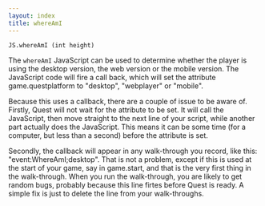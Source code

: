 ```yaml
---
layout: index
title: whereAmI
---
```


    JS.whereAmI (int height)

The `whereAmI` JavaScript can be used to determine whether the player is using the desktop version, the web version or the mobile version. The JavaScript code will fire a call back, which will set the attribute game.questplatform to "desktop", "webplayer" or "mobile".

Because this uses a callback, there are a couple of issue to be aware of. Firstly, Quest will not wait for the attribute to be set. It will call the JavaScript, then move straight to the next line of your script, while another part actually does the JavaScript. This means it can be some time (for a computer, but less than a second) before the attribute is set.

Secondly, the callback will appear in any walk-through you record, like this: "event:WhereAmI;desktop". That is not a problem, except if this is used at the start of your game, say in game.start, and that is the very first thing in the walk-through. When you run the walk-through, you are likely to get random bugs, probably because this line firtes before Quest is ready. A simple fix is just to delete the line from your walk-throughs.